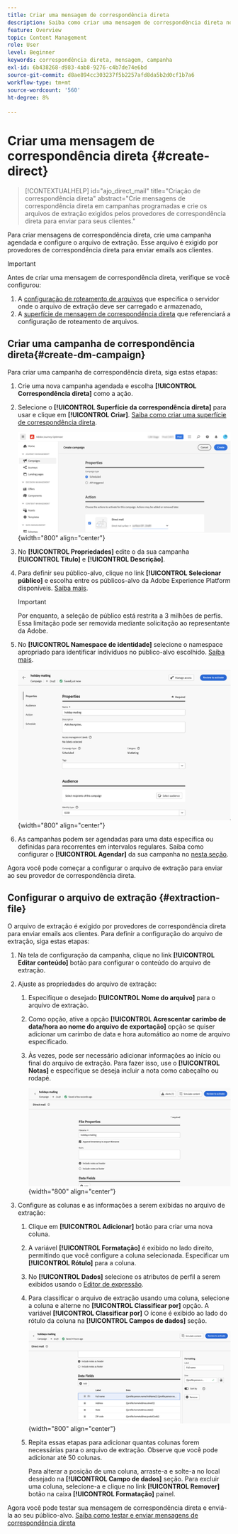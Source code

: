 ```yaml
---
title: Criar uma mensagem de correspondência direta
description: Saiba como criar uma mensagem de correspondência direta no Journey Optimizer
feature: Overview
topic: Content Management
role: User
level: Beginner
keywords: correspondência direta, mensagem, campanha
exl-id: 6b438268-d983-4ab8-9276-c4b7de74e6bd
source-git-commit: d8ae894cc303237f5b2257afd8da5b2d0cf1b7a6
workflow-type: tm+mt
source-wordcount: '560'
ht-degree: 8%

---
```


# Criar uma mensagem de correspondência direta {#create-direct}

>[!CONTEXTUALHELP]
>id="ajo_direct_mail"
>title="Criação de correspondência direta"
>abstract="Crie mensagens de correspondência direta em campanhas programadas e crie os arquivos de extração exigidos pelos provedores de correspondência direta para enviar para seus clientes."

Para criar mensagens de correspondência direta, crie uma campanha agendada e configure o arquivo de extração. Esse arquivo é exigido por provedores de correspondência direta para enviar emails aos clientes.

>[!IMPORTANT]
>
>Antes de criar uma mensagem de correspondência direta, verifique se você configurou:
>
>1. A [configuração de roteamento de arquivos](../direct-mail/direct-mail-configuration.md#file-routing-configuration) que especifica o servidor onde o arquivo de extração deve ser carregado e armazenado,
>1. A [superfície de mensagem de correspondência direta](../direct-mail/direct-mail-configuration.md#direct-mail-surface) que referenciará a configuração de roteamento de arquivos.


## Criar uma campanha de correspondência direta{#create-dm-campaign}

Para criar uma campanha de correspondência direta, siga estas etapas:

1. Crie uma nova campanha agendada e escolha **[!UICONTROL Correspondência direta]** como a ação.

1. Selecione o **[!UICONTROL Superfície da correspondência direta]** para usar e clique em **[!UICONTROL Criar]**. [Saiba como criar uma superfície de correspondência direta](direct-mail-configuration.md#direct-mail-surface).

   ![](assets/direct-mail-campaign.png){width="800" align="center"}

1. No **[!UICONTROL Propriedades]** edite o da sua campanha **[!UICONTROL Título]** e **[!UICONTROL Descrição]**.

1. Para definir seu público-alvo, clique no link **[!UICONTROL Selecionar público]** e escolha entre os públicos-alvo da Adobe Experience Platform disponíveis. [Saiba mais](../audience/about-audiences.md).

   >[!IMPORTANT]
   >
   >Por enquanto, a seleção de público está restrita a 3 milhões de perfis. Essa limitação pode ser removida mediante solicitação ao representante da Adobe.

1. No **[!UICONTROL Namespace de identidade]** selecione o namespace apropriado para identificar indivíduos no público-alvo escolhido. [Saiba mais](../event/about-creating.md#select-the-namespace).

   ![](assets/direct-mail-campaign-properties.png){width="800" align="center"}

1. As campanhas podem ser agendadas para uma data específica ou definidas para recorrentes em intervalos regulares. Saiba como configurar o **[!UICONTROL Agendar]** da sua campanha no [nesta seção](../campaigns/create-campaign.md#schedule).

Agora você pode começar a configurar o arquivo de extração para enviar ao seu provedor de correspondência direta.

## Configurar o arquivo de extração {#extraction-file}

O arquivo de extração é exigido por provedores de correspondência direta para enviar emails aos clientes. Para definir a configuração do arquivo de extração, siga estas etapas:

1. Na tela de configuração da campanha, clique no link **[!UICONTROL Editar conteúdo]** botão para configurar o conteúdo do arquivo de extração.

1. Ajuste as propriedades do arquivo de extração:

   1. Especifique o desejado **[!UICONTROL Nome do arquivo]** para o arquivo de extração.

   1. Como opção, ative a opção **[!UICONTROL Acrescentar carimbo de data/hora ao nome do arquivo de exportação]** opção se quiser adicionar um carimbo de data e hora automático ao nome de arquivo especificado.

   1. Às vezes, pode ser necessário adicionar informações ao início ou final do arquivo de extração. Para fazer isso, use o **[!UICONTROL Notas]** e especifique se deseja incluir a nota como cabeçalho ou rodapé.

      ![](assets/direct-mail-properties.png){width="800" align="center"}

1. Configure as colunas e as informações a serem exibidas no arquivo de extração:

   1. Clique em **[!UICONTROL Adicionar]** botão para criar uma nova coluna.

   1. A variável **[!UICONTROL Formatação]** é exibido no lado direito, permitindo que você configure a coluna selecionada. Especificar um **[!UICONTROL Rótulo]** para a coluna.

   1. No **[!UICONTROL Dados]** selecione os atributos de perfil a serem exibidos usando o [Editor de expressão](../personalization/personalization-build-expressions.md).

   1. Para classificar o arquivo de extração usando uma coluna, selecione a coluna e alterne no **[!UICONTROL Classificar por]** opção. A variável **[!UICONTROL Classificar por]** O ícone é exibido ao lado do rótulo da coluna na **[!UICONTROL Campos de dados]** seção.

      ![](assets/direct-mail-content.png){width="800" align="center"}

   1. Repita essas etapas para adicionar quantas colunas forem necessárias para o arquivo de extração. Observe que você pode adicionar até 50 colunas.

      Para alterar a posição de uma coluna, arraste-a e solte-a no local desejado na **[!UICONTROL Campo de dados]** seção. Para excluir uma coluna, selecione-a e clique no link **[!UICONTROL Remover]** botão na caixa **[!UICONTROL Formatação]** painel.

Agora você pode testar sua mensagem de correspondência direta e enviá-la ao seu público-alvo. [Saiba como testar e enviar mensagens de correspondência direta](test-send-direct-mail.md)
